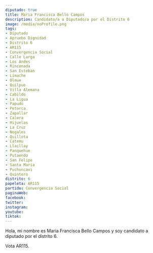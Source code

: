 ```yaml
---
diputado: true
title: Maria Francisca Bello Campos
description: Candidato/a a Diputado/a por el Distrito 6
image: /media/noProfile.png
tags:
- Diputado
- Apruebo Dignidad
- Distrito 6
- AR115
- Convergencia Social
- Calle Larga
- Los Andes
- Rinconada
- San Esteban
- Limache
- Olmue
- Quilpue
- Villa Alemana
- Cabildo
- La Ligua
- Papudo
- Petorca
- Zapallar
- Calera
- Hijuelas
- La Cruz
- Nogales
- Quillota
- Catemu
- Llaillay
- Panquehue
- Putaendo
- San Felipe
- Santa Maria
- Puchuncavi
- Quintero
distrito: 6
papeleta: AR115
partido: Convergencia Social
paginaWeb:
facebook:
twitter:
instagram:
youtube:
tiktok:
---
```

Hola, mi nombre es Maria Francisca Bello Campos y soy candidato a diputado por el distrito 6.

Vota AR115.